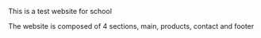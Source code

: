 This is a test website for school

The website is composed of 4 sections, main, products, contact and footer 
